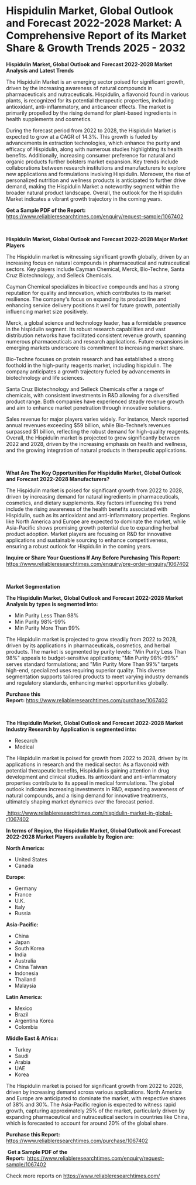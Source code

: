<p><h1>Hispidulin Market, Global Outlook and Forecast 2022-2028 Market: A Comprehensive Report of its Market Share & Growth Trends 2025 - 2032</h1></p><p><strong>Hispidulin Market, Global Outlook and Forecast 2022-2028 Market Analysis and Latest Trends</strong></p>
<p><p>The Hispidulin Market is an emerging sector poised for significant growth, driven by the increasing awareness of natural compounds in pharmaceuticals and nutraceuticals. Hispidulin, a flavonoid found in various plants, is recognized for its potential therapeutic properties, including antioxidant, anti-inflammatory, and anticancer effects. The market is primarily propelled by the rising demand for plant-based ingredients in health supplements and cosmetics.</p><p>During the forecast period from 2022 to 2028, the Hispidulin Market is expected to grow at a CAGR of 14.3%. This growth is fueled by advancements in extraction technologies, which enhance the purity and efficacy of Hispidulin, along with numerous studies highlighting its health benefits. Additionally, increasing consumer preference for natural and organic products further bolsters market expansion. Key trends include collaborations between research institutions and manufacturers to explore new applications and formulations involving Hispidulin. Moreover, the rise of personalized nutrition and wellness products is anticipated to further drive demand, making the Hispidulin Market a noteworthy segment within the broader natural product landscape. Overall, the outlook for the Hispidulin Market indicates a vibrant growth trajectory in the coming years.</p></p>
<p><strong>Get a Sample PDF of the Report:&nbsp;</strong> <a href="https://www.reliableresearchtimes.com/enquiry/request-sample/1067402?utm_campaign=2200&utm_medium=2&utm_source=Github&utm_content=ia&utm_term=21032025&utm_id=hispidulin-market-global-outlook-and-forecast-2022-2028">https://www.reliableresearchtimes.com/enquiry/request-sample/1067402</a></p>
<p>&nbsp;</p>
<p><strong>Hispidulin Market, Global Outlook and Forecast 2022-2028 Major Market Players</strong></p>
<p><p>The Hispidulin market is witnessing significant growth globally, driven by an increasing focus on natural compounds in pharmaceutical and nutraceutical sectors. Key players include Cayman Chemical, Merck, Bio-Techne, Santa Cruz Biotechnology, and Selleck Chemicals.</p><p>Cayman Chemical specializes in bioactive compounds and has a strong reputation for quality and innovation, which contributes to its market resilience. The company's focus on expanding its product line and enhancing service delivery positions it well for future growth, potentially influencing market size positively.</p><p>Merck, a global science and technology leader, has a formidable presence in the hispidulin segment. Its robust research capabilities and vast distribution networks have facilitated consistent revenue growth, spanning numerous pharmaceuticals and research applications. Future expansions in emerging markets underscore its commitment to increasing market share.</p><p>Bio-Techne focuses on protein research and has established a strong foothold in the high-purity reagents market, including hispidulin. The company anticipates a growth trajectory fueled by advancements in biotechnology and life sciences.</p><p>Santa Cruz Biotechnology and Selleck Chemicals offer a range of chemicals, with consistent investments in R&D allowing for a diversified product range. Both companies have experienced steady revenue growth and aim to enhance market penetration through innovative solutions.</p><p>Sales revenue for major players varies widely. For instance, Merck reported annual revenues exceeding $59 billion, while Bio-Techne’s revenues surpassed $1 billion, reflecting the robust demand for high-quality reagents. Overall, the Hispidulin market is projected to grow significantly between 2022 and 2028, driven by the increasing emphasis on health and wellness, and the growing integration of natural products in therapeutic applications.</p></p>
<p>&nbsp;</p>
<p><strong>What Are The Key Opportunities For Hispidulin Market, Global Outlook and Forecast 2022-2028 Manufacturers?</strong></p>
<p><p>The Hispidulin market is poised for significant growth from 2022 to 2028, driven by increasing demand for natural ingredients in pharmaceuticals, cosmetics, and dietary supplements. Key factors influencing this trend include the rising awareness of the health benefits associated with Hispidulin, such as its antioxidant and anti-inflammatory properties. Regions like North America and Europe are expected to dominate the market, while Asia-Pacific shows promising growth potential due to expanding herbal product adoption. Market players are focusing on R&D for innovative applications and sustainable sourcing to enhance competitiveness, ensuring a robust outlook for Hispidulin in the coming years.</p></p>
<p><strong>Inquire or Share Your Questions If Any Before Purchasing This Report:</strong> <a href="https://www.reliableresearchtimes.com/enquiry/pre-order-enquiry/1067402?utm_campaign=2200&utm_medium=2&utm_source=Github&utm_content=ia&utm_term=21032025&utm_id=hispidulin-market-global-outlook-and-forecast-2022-2028">https://www.reliableresearchtimes.com/enquiry/pre-order-enquiry/1067402</a></p>
<p>&nbsp;</p>
<p><strong>Market Segmentation</strong></p>
<p><strong>The Hispidulin Market, Global Outlook and Forecast 2022-2028 Market Analysis by types is segmented into:</strong></p>
<p><ul><li>Min Purity Less Than 98%</li><li>Min Purity 98%-99%</li><li>Min Purity More Than 99%</li></ul></p>
<p><p>The Hispidulin market is projected to grow steadily from 2022 to 2028, driven by its applications in pharmaceuticals, cosmetics, and herbal products. The market is segmented by purity levels: "Min Purity Less Than 98%" appeals to budget-sensitive applications; "Min Purity 98%-99%" serves standard formulations; and "Min Purity More Than 99%" targets high-end, specialized uses requiring superior quality. This diverse segmentation supports tailored products to meet varying industry demands and regulatory standards, enhancing market opportunities globally.</p></p>
<p><strong>Purchase this Report:&nbsp;</strong><a href="https://www.reliableresearchtimes.com/purchase/1067402?utm_campaign=2200&utm_medium=2&utm_source=Github&utm_content=ia&utm_term=21032025&utm_id=hispidulin-market-global-outlook-and-forecast-2022-2028">https://www.reliableresearchtimes.com/purchase/1067402</a></p>
<p>&nbsp;</p>
<p><strong>The Hispidulin Market, Global Outlook and Forecast 2022-2028 Market Industry Research by Application is segmented into:</strong></p>
<p><ul><li>Research</li><li>Medical</li></ul></p>
<p><p>The Hispidulin market is poised for growth from 2022 to 2028, driven by its applications in research and the medical sector. As a flavonoid with potential therapeutic benefits, Hispidulin is gaining attention in drug development and clinical studies. Its antioxidant and anti-inflammatory properties contribute to its appeal in medical formulations. The global outlook indicates increasing investments in R&D, expanding awareness of natural compounds, and a rising demand for innovative treatments, ultimately shaping market dynamics over the forecast period.</p></p>
<p><a href="https://www.reliableresearchtimes.com/hispidulin-market-in-global-r1067402?utm_campaign=2200&utm_medium=2&utm_source=Github&utm_content=ia&utm_term=21032025&utm_id=hispidulin-market-global-outlook-and-forecast-2022-2028">&nbsp;https://www.reliableresearchtimes.com/hispidulin-market-in-global-r1067402</a></p>
<p><strong>In terms of Region, the Hispidulin Market, Global Outlook and Forecast 2022-2028 Market Players available by Region are:</strong></p>
<p>
    <p> <strong> North America: </strong>
        <ul>
            <li>United States</li>
            <li>Canada</li>
        </ul>
        </p> 
    <p> <strong> Europe: </strong>
        <ul>
            <li>Germany</li>
            <li>France</li>
            <li>U.K.</li>
            <li>Italy</li>
            <li>Russia</li>
        </ul>
        </p> 
    <p> <strong> Asia-Pacific: </strong>
        <ul>
            <li>China</li>
            <li>Japan</li>
            <li>South Korea</li>
            <li>India</li>
            <li>Australia</li>
            <li>China Taiwan</li>
            <li>Indonesia</li>
            <li>Thailand</li>
            <li>Malaysia</li>
        </ul>
        </p> 
    <p> <strong> Latin America: </strong>
        <ul>
            <li>Mexico</li>
            <li>Brazil</li>
            <li>Argentina Korea</li>
            <li>Colombia</li>
        </ul>
        </p> 
    <p> <strong> Middle East & Africa: </strong>
        <ul>
            <li>Turkey</li>
            <li>Saudi</li>
            <li>Arabia</li>
            <li>UAE</li>
            <li>Korea</li>
        </ul>
    </p>
    </p>
<p><p>The Hispidulin market is poised for significant growth from 2022 to 2028, driven by increasing demand across various applications. North America and Europe are anticipated to dominate the market, with respective shares of 38% and 30%. The Asia-Pacific region is expected to witness rapid growth, capturing approximately 25% of the market, particularly driven by expanding pharmaceutical and nutraceutical sectors in countries like China, which is forecasted to account for around 20% of the global share.</p></p>
<p><strong>Purchase this Report: </strong><a href="https://www.reliableresearchtimes.com/purchase/1067402?utm_campaign=2200&utm_medium=2&utm_source=Github&utm_content=ia&utm_term=21032025&utm_id=hispidulin-market-global-outlook-and-forecast-2022-2028">https://www.reliableresearchtimes.com/purchase/1067402</a></p>
<p>&nbsp;<strong>Get a Sample PDF of the Report:&nbsp;&nbsp;</strong><a href="https://www.reliableresearchtimes.com/enquiry/request-sample/1067402?utm_campaign=2200&utm_medium=2&utm_source=Github&utm_content=ia&utm_term=21032025&utm_id=hispidulin-market-global-outlook-and-forecast-2022-2028">https://www.reliableresearchtimes.com/enquiry/request-sample/1067402</a></p>
<p><strong></strong></p>
<p>Check more reports on <a href="https://www.reliableresearchtimes.com/?utm_campaign=2200&utm_medium=2&utm_source=Github&utm_content=ia&utm_term=21032025&utm_id=hispidulin-market-global-outlook-and-forecast-2022-2028">https://www.reliableresearchtimes.com/</a></p>